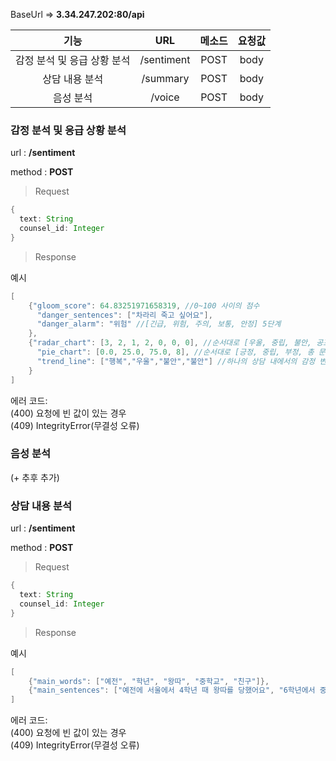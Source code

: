 BaseUrl =>  <b>3.34.247.202:80/api</b>

|           기능              |        URL         | 메소드   | 요청값  |
| :-----------------------:  | :----------------: | :----: | :----: |
|    감정 분석 및 응급 상황 분석   |     /sentiment     |  POST  |  body  |
|       상담 내용 분석          |     /summary       |  POST  |  body  |
|         음성 분석            |     /voice         |  POST  |  body  |


### 감정 분석 및 응급 상황 분석

url : <b>/sentiment</b>

method : <b>POST</b>

> Request

```java
{
  text: String
  counsel_id: Integer
}
```

> Response

 예시 
```java
[
    {"gloom_score": 64.83251971658319, //0~100 사이의 점수
      "danger_sentences": ["차라리 죽고 싶어요"],
      "danger_alarm": "위험" //[긴급, 위험, 주의, 보통, 안정] 5단계 
    },
    {"radar_chart": [3, 2, 1, 2, 0, 0, 0], //순서대로 [우울, 중립, 불안, 공포, 분노, 자살, 행복] 문장의 개수
      "pie_chart": [0.0, 25.0, 75.0, 8], //순서대로 [긍정, 중립, 부정, 총 문장 개수]
      "trend_line": ["행복","우울","불안","불안"] //하나의 상담 내에서의 감정 변화
    }
]

```

에러 코드:  
(400) 요청에 빈 값이 있는 경우  
(409) IntegrityError(무결성 오류) 

### 음성 분석
(+ 추후 추가)


### 상담 내용 분석 
url : <b>/sentiment</b>

method : <b>POST</b>

> Request

```java
{
  text: String
  counsel_id: Integer
}
```

> Response

 예시 
```java
[
    {"main_words": ["예전", "학년", "왕따", "중학교", "친구"]},
    {"main_sentences": ["예전에 서울에서 4학년 때 왕따를 당했어요", "6학년에서 중학교 올라갈 즈음에 인천으로 이사왔어요", "사실 궁금해서 자해를 시도했어요"]}
]

```

에러 코드:  
(400) 요청에 빈 값이 있는 경우  
(409) IntegrityError(무결성 오류) 